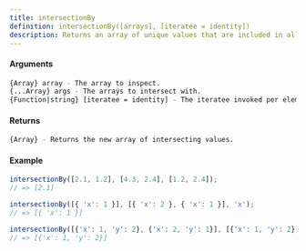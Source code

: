 ```yaml
---
title: intersectionBy
definition: intersectionBy([arrays], [iteratee = identity])
description: Returns an array of unique values that are included in all given arrays, using a provided iteratee function.
---
```



#### Arguments


```bash
{Array} array - The array to inspect.
{...Array} args - The arrays to intersect with.
{Function|string} [iteratee = identity] - The iteratee invoked per element.
```


#### Returns


```bash
{Array} - Returns the new array of intersecting values.
```


#### Example


```ts
intersectionBy([2.1, 1.2], [4.3, 2.4], [1.2, 2.4]);
// => [2.1]

intersectionBy([{ 'x': 1 }], [{ 'x': 2 }, { 'x': 1 }], 'x');
// => [{ 'x': 1 }]

intersectionBy([{'x': 1, 'y': 2}, {'x': 2, 'y': 1}], [{'x': 1, 'y': 2}], (o) => o.x);
// => [{'x': 1, 'y': 2}]
```